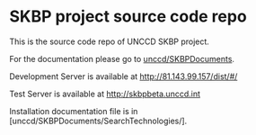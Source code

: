 # SKBP project source code repo

This is the source code repo of UNCCD SKBP project. 

For the documentation please go to [unccd/SKBPDocuments](SKBPDocuments).

Development Server is available at http://81.143.99.157/dist/#/

Test Server is available at http://skbpbeta.unccd.int

Installation documentation file is in [unccd/SKBPDocuments/SearchTechnologies/]. 
